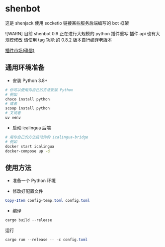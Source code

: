 # shenbot

这是 shenjack 使用 socketio 链接某些服务后端编写的 bot 框架

![WARN]
目前 shenbot 0.9 正在进行大规模的 python 插件重写
插件 api 也有大规模修改
请使用 tag 功能 的 0.8.2 版本自行编译老版本

[插件市场(确信)](https://github.com/shenjackyuanjie/shenbot-plugins)

## 通用环境准备

- 安装 Python 3.8+

```powershell
# 你可以使用你自己的方法安装 Python
# 例如
choco install python
# 或者
scoop install python
# 又或者
uv venv
```

- 启动 icalingua 后端

```bash
# 用你自己的方法启动你的 icalingua-bridge
# 例如
docker start icalingua
docker-compose up -d
```

## 使用方法

- 准备一个 Python 环境

- 修改好配置文件

```powershell
Copy-Item config-temp.toml config.toml
```

- 编译

```powershell
cargo build --release
```

运行

```powershell
cargo run --release -- -c config.toml
```
